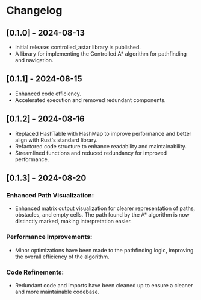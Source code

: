 # Changelog

## [0.1.0] - 2024-08-13

- Initial release: controlled_astar library is published.
- A library for implementing the Controlled A\* algorithm for pathfinding and navigation.

## [0.1.1] - 2024-08-15

- Enhanced code efficiency.
- Accelerated execution and removed redundant components.

## [0.1.2] - 2024-08-16

- Replaced HashTable with HashMap to improve performance and better align with Rust's standard library.
- Refactored code structure to enhance readability and maintainability.
- Streamlined functions and reduced redundancy for improved performance.

## [0.1.3] - 2024-08-20

### Enhanced Path Visualization:

- Enhanced matrix output visualization for clearer representation of paths, obstacles, and empty cells. The path found by the A\* algorithm is now distinctly marked, making interpretation easier.

### Performance Improvements:

- Minor optimizations have been made to the pathfinding logic, improving the overall efficiency of the algorithm.

### Code Refinements:

- Redundant code and imports have been cleaned up to ensure a cleaner and more maintainable codebase.
